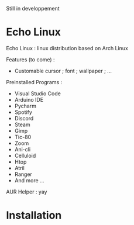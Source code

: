 Still in developpement
# Echo Linux
Echo Linux : linux distribution based on Arch Linux

Features (to come) : 
  - Customable cursor ; font ; wallpaper ; ...

Preinstalled Programs : 
  - Visual Studio Code
  - Arduino IDE
  - Pycharm
  - Spotify
  - Discord
  - Steam
  - Gimp
  - Tic-80
  - Zoom
  - Ani-cli
  - Celluloid
  - Htop
  - Atril
  - Ranger
  - And more ...

AUR Helper : yay

# Installation 
 
